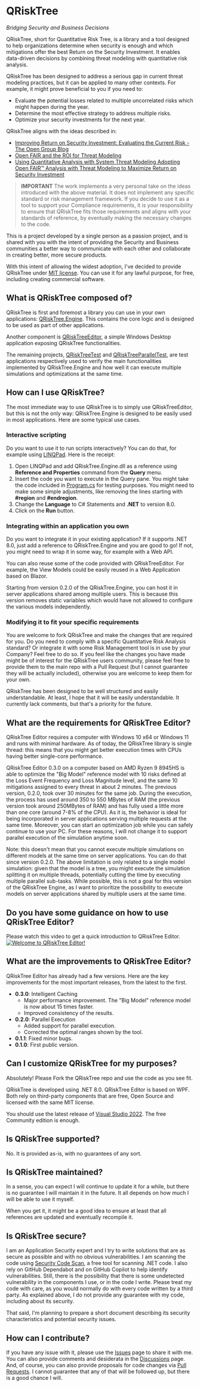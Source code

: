 # QRiskTree
*Bridging Security and Business Decisions*



QRiskTree, short for Quantitative Risk Tree, is a library and a tool designed to help organizations determine when security is enough and which mitigations offer the best Return on the Security Investment. It enables data-driven decisions by combining threat modeling with quantitative risk analysis.

QRiskTree has been designed to address a serious gap in current threat modeling practices, but it can be applied to many other contexts. For example, it might prove beneficial to you if you need to:

- Evaluate the potential losses related to multiple uncorrelated risks which might happen during the year.
- Determine the most effective strategy to address multiple risks.
- Optimize your security investments for the next year.

QRiskTree aligns with the ideas described in:

- [Improving Return on Security Investment: Evaluating the Current Risk - The Open Group Blog](https://blog.opengroup.org/2024/03/20/improving-return-on-security-investment-evaluating-the-current-risk/)
- [Open FAIR and the ROI for Threat Modeling](https://www.threatmodelingconnect.com/events/open-fair-and-the-roi-for-threat-modeling)
- [Using Quantitative Analysis with System Threat Modeling Adopting Open FAIR™ Analysis with Threat Modeling to Maximize Return on Security Investment](https://publications.opengroup.org/w245)

> **IMPORTANT**
> The work implements a very personal take on the ideas introduced with the above material. It does not implement any specific standard or risk management framework. If you decide to use it as a tool to support your Compliance requirements, it is your responsibility to ensure that QRiskTree fits those requirements and aligns with your standards of reference, by eventually making the necessary changes to the code.

This is a project developed by a single person as a passion project, and is shared with you with the intent of providing the Security and Business communities a better way to communicate with each other and collaborate in creating better, more secure products.

With this intent of allowing the widest adoption, I've decided to provide QRiskTree under [MIT license](https://github.com/simonec73/QRiskTree?tab=MIT-1-ov-file#readme). You can use it for any lawful purpose, for free, including creating commercial software.

## What is QRiskTree composed of?

QRiskTree is first and foremost a library you can use in your own applications: [QRiskTree.Engine](https://github.com/simonec73/QRiskTree/tree/main/QRiskTree.Engine). This contains the core logic and is designed to be used as part of other applications.

Another component is [QRiskTreeEditor](https://github.com/simonec73/QRiskTree/tree/main/QRiskTree.Editor), a simple Windows Desktop application exposing QRiskTree functionalities.

The remaining projects, [QRiskTreeTest](https://github.com/simonec73/QRiskTree/tree/main/QRiskTreeTest) and [QRiskTreeParallelTest](https://github.com/simonec73/QRiskTree/tree/main/QRiskTreeParallelTest), are test applications respectively used to verify the main functionalities implemented by QRiskTree.Engine and how well it can execute multiple simulations and optimizations at the same time.

## How can I use QRiskTree?

The most immediate way to use QRiskTree is to simply use QRiskTreeEditor, but this is not the only way: QRiskTree.Engine is designed to be easily used in most applications. Here are some typical use cases.

### Interactive scripting

Do you want to use it to run scripts interactively? You can do that, for example using [LINQPad](https://www.linqpad.net/). Here is the receipt:

1. Open LINQPad and add QRiskTree.Engine.dll as a reference using **Reference and Properties** command from the **Query** menu. 
2. Insert the code you want to execute in the Query pane. You might take the code included in [Program.cs](https://github.com/simonec73/QRiskTree/blob/main/QRiskTreeTest/Program.cs) for testing purposes. You might need to make some simple adjustments, like removing the lines starting with **#region** and **#endregion**.
3. Change the **Language** to C# Statements and **.NET** to version 8.0.
4. Click on the **Run** button.

### Integrating within an application you own

Do you want to integrate it in your existing application? If it supports .NET 8.0, just add a reference to QRiskTree.Engine and you are good to go! If not, you might need to wrap it in some way, for example with a Web API.

You can also reuse some of the code provided with QRiskTreeEditor. For example, the View Models could be easily reused in a Web Application based on Blazor.

Starting from version 0.2.0 of the QRiskTree.Engine, you can host it in server applications shared among multiple users. This is because this version removes static variables which would have not allowed to configure the various models independently.

### Modifying it to fit your specific requirements

You are welcome to fork QRiskTree and make the changes that are required for you. Do you need to comply with a specific Quantitative Risk Analysis standard? Or integrate it with some Risk Management tool is in use by your Company? Feel free to do so. If you feel like the changes you have made might be of interest for the QRiskTree users community, please feel free to provide them to the main repo with a Pull Request (but I cannot guarantee they will be actually included), otherwise you are welcome to keep them for your own.

QRiskTree has been designed to be well structured and easily understandable. At least, I hope that it will be easily understandable. It currently lack comments, but that's a priority for the future.

## What are the requirements for QRiskTree Editor?

QRiskTree Editor requires a computer with Windows 10 x64 or Windows 11 and runs with minimal hardware. As of today, the QRiskTree library is single thread: this means that you might get better execution times with CPUs having better single-core performance.

QRiskTree Editor 0.3.0 on a computer based on AMD Ryzen 9 8945HS is able to optimize the "Big Model" reference model with 10 risks defined at the Loss Event Frequency and Loss Magnitude level, and the same 10 mitigations assigned to every threat in about 2 minutes. The previous version, 0.2.0, took over 30 minutes for the same job. During the execution, the process has used around 350 to 550 MBytes of RAM (the previous version took around 250MBytes of RAM) and has fully used a little more than one core (around 7-8% of the CPU). As it is, the behavior is ideal for being incorporated in server applications serving multiple requests at the same time. Moreover, you can start an optimization job while you can safely continue to use your PC. For these reasons, I will not change it to support parallel execution of the simulation anytime soon. 

Note: this doesn't mean that you cannot execute multiple simulations on different models at the same time on server applications. You can do that since version 0.2.0. The above limitation is only related to a single model simulation: given that the model is a tree, you might execute the simulation splitting it on multiple threads, potentially cutting the time by executing multiple parallel sub-tasks. While possible, this is not a goal for this version of the QRiskTree Engine, as I want to prioritize the possibility to execute models on server applications shared by multiple users at the same time.

## Do you have some guidance on how to use QRiskTree Editor?

Please watch this video to get a quick introduction to QRiskTree Editor.
[![Welcome to QRiskTree Editor!](https://img.youtube.com/vi/u9vN_SIq5KY/maxresdefault.jpg)](https://youtu.be/u9vN_SIq5KY)

## What are the improvements to QRiskTree Editor?

QRiskTree Editor has already had a few versions. Here are the key improvements for the most important releases, from the latest to the first.

- **0.3.0**: Intelligent Caching
  - Major performance improvement. The "Big Model" reference model is now about 15 times faster.
  - Improved consistency of the results.
- **0.2.0**: Parallel Execution
  - Added support for parallel execution.
  - Corrected the optimal ranges shown by the tool.
- **0.1.1**: Fixed minor bugs.
- **0.1.0**: First public version.

## Can I customize QRiskTree for my purposes?

Absolutely! Please Fork the QRiskTree repo and use the code as you see fit.

QRiskTree is developed using .NET 8.0. QRiskTree Editor is based on WPF. Both rely on third-party components that are free, Open Source and licensed with the same MIT license.

You should use the latest release of [Visual Studio 2022](https://visualstudio.microsoft.com/). The free Community edition is enough.

## Is QRiskTree supported?

No. It is provided as-is, with no guarantees of any sort.

## Is QRiskTree maintained?

In a sense, you can expect I will continue to update it for a while, but there is no guarantee I will maintain it in the future. It all depends on how much I will be able to use it myself.

When you get it, it might be a good idea to ensure at least that all references are updated and eventually recompile it.

## Is QRiskTree secure?

I am an Application Security expert and I try to write solutions that are as secure as possible and with no obvious vulnerabilities. I am scanning the code using [Security Code Scan](https://security-code-scan.github.io/), a free tool for scanning .NET code. I also rely on GitHub Dependabot and on GitHub Copilot to help identify vulnerabilities. Still, there is the possibility that there is some undetected vulnerability in the components I use, or in the code I write. Please treat my code with care, as you would normally do with every code written by a third party. As explained above, I do not provide any guarantee with my code, including about its security.

That said, I'm planning to prepare a short document describing its security characteristics and potential security issues.

## How can I contribute?

If you have any issue with it, please use the [Issues](https://github.com/simonec73/QRiskTree/issues) page to share it with me. You can also provide comments and desiderata in the [Discussions](https://github.com/simonec73/QRiskTree/discussions) page. And, of course, you can also provide proposals for code changes via [Pull Requests](https://github.com/simonec73/QRiskTree/pulls). I cannot guarantee that any of that will be followed up, but there is a good chance I will.

